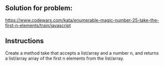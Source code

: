 ## Solution for problem:

https://www.codewars.com/kata/enumerable-magic-number-25-take-the-first-n-elements/train/javascript

## Instructions

Create a method take that accepts a list/array and a number n, and returns a list/array array of the first n elements from the list/array.
